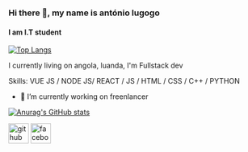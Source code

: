 ### Hi there 👋, my name is antónio lugogo
#### I am I.T student

[![Top Langs](https://github-readme-stats.vercel.app/api/top-langs/?username=DDarkLexs&layout=compact)](https://github.com/anuraghazra/github-readme-stats)

I currently living on angola, luanda, I'm Fullstack dev

Skills: VUE JS / NODE JS/ REACT / JS / HTML / CSS / C++ / PYTHON

- 🔭 I’m currently working on freenlancer 

[![Anurag's GitHub stats](https://github-readme-stats.vercel.app/api?username=DDarkLexs)](https://github.com/anuraghazra/github-readme-stats)

[<img src='https://cdn.jsdelivr.net/npm/simple-icons@3.0.1/icons/github.svg' alt='github' height='40'>](https://github.com/https://github.com/DDarkLexs/DDarkLexs/)  [<img src='https://cdn.jsdelivr.net/npm/simple-icons@3.0.1/icons/facebook.svg' alt='facebook' height='40'>](https://www.facebook.com/DDarkLexs)  

